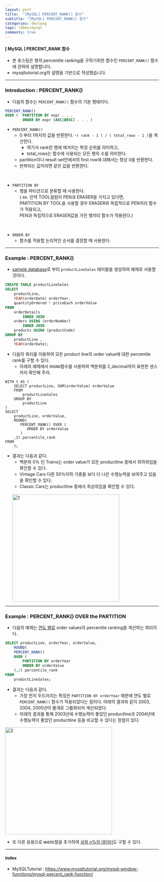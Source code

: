 ```yaml
---
layout: post
title:  "[MySQL] PERCENT_RANK() 함수"
subtitle: "[MySQL] PERCENT_RANK() 함수"
categories: devlang
tags: (dbms)mysql
comments: true
---
```

#### [ MySQL ] PERCENT_RANK 함수
- 본 포스팅은 행의 percentile ranking을 구하기위한 함수인 `PERCENT_RANK()` 함수에 관하여 설명합니다.
- mysqltutorial.org의 설명을 기반으로 작성했습니다.

---

### Introduction : PERCENT_RANK()

- 다음의  함수는 `PERCENT_RANK()` 함수의 기본 형태이다.

```SQL
PERCENT_RANK()
OVER (	PARTITION BY expr . . . 
		ORDER BY expr [ASC|DESC] . . . )
```

- `PERCENT_RANK()`
	- 0 부터 1까지의 값을 반환한다.
	-`( rank - 1 ) / ( total_rows - 1 )`을 계산한다.
		- 여기서 rank란 행에 매겨지는 특정 순위를 의미하고,
		- total_rows는 함수에 사용되는 모든 행의 수를 의미한다.
	- partition이나 result set안에서의 first row에 대해서는 항상 0을 반환한다.
	- 반복되는 값이라면 같은 값을 반환한다.
 
<br>

- `PARTITION BY`
	- 행을 파티션으로 분류할 때 사용한다.<br>( ex. 만약 TOOL컬럼이 PEN과 ERASER을 가지고 있다면,<br> PARTITION BY TOOL을 사용할 경우 ERASER와 독립적으로 PEN끼리 함수가 적용되고,<br> PEN과 독립적으로 ERASER값을 가진 행끼리 함수가 적용된다.)

<br>

- `ORDER BY`
	- 함수를 적용할 논리적인 순서를 결정할 때 사용한다.

---

### Example : PERCENT_RANK()

- [sample database](https://www.mysqltutorial.org/mysql-sample-database.aspx)로 부터 `productLineSales` 테이블을 생성하여 예제로 사용할 것이다.

```SQL
CREATE TABLE productLineSales
SELECT
    productLine,
    YEAR(orderDate) orderYear,
    quantityOrdered * priceEach orderValue
FROM
    orderDetails
        INNER JOIN
    orders USING (orderNumber)
        INNER JOIN
    products USING (productCode)
GROUP BY
    productLine ,
    YEAR(orderDate);
```

- 다음의 쿼리를 이용하여 모든 product line의 order value에 대한 percentile rank를 구할 수 있다.
	-  아래의 예제에서 `ROUND`함수를 사용하여 백분위를 2_decimal까지 표현한 센스까지 확인해 주자.

```MySQL
WITH t AS (
    SELECT productLine, SUM(orderValue) orderValue
    FROM
        productLineSales
    GROUP BY
        productLine
)
SELECT
    productLine, orderValue,
    ROUND(
       PERCENT_RANK() OVER (
          ORDER BY orderValue
       )
    ,2) percentile_rank
FROM
    t;
```

- 결과는 다음과 같다.
	- 백분위 0% 인 Trains는 order value가 모든 productline 중에서 최하위임을 확인할 수 있다.
	- Vintage Cars 다른 50%이하 기종들 보다  더 나은 수행능력을 보여주고 있음을 확인할 수 있다.
	- Classic Cars는 productline 중에서 최상위임을 확인할 수 있다.
	<br>
	<img width="350" alt="1" src="https://user-images.githubusercontent.com/53929665/97085613-7a9de280-1659-11eb-93a6-37514e19a858.PNG">

---

### Example : PERCENT_RANK() OVER the PARTITION

- 다음의 예제는 <u>연도 별로</u> order values의 percentile ranking을 계산하는 쿼리이다.

```SQL
SELECT productLine, orderYear, orderValue,
    ROUND(
    PERCENT_RANK()
    OVER (
        PARTITION BY orderYear
        ORDER BY orderValue
    ),2) percentile_rank
FROM
    productLineSales;
```

- 결과는 다음과 같다.
	- 가장 먼저 두드러지는 특징은 `PARTITION BY orderYear` 때문에  연도 별로 `PERCENT_RANK()` 함수가 적용되었다는 점이다. 아래의 결과와 같이 2003, 2004, 2005년이 별개로 그룹화되어 계산되었다.
	- 아래의 결과를 통해 2003년에 수행능력이 좋았던 productline과 2004년에 수행능력이 좋았던 productline 등을 비교할 수 있다는 장점이 있다.

<img width="350" alt="2" src="https://user-images.githubusercontent.com/53929665/97085819-b4bbb400-165a-11eb-8b9f-2f16ea056cbf.PNG">

- 또 다른 응용으로 `WHERE`절을 추가하여 <u>상위 n%의 데이터</u>도 구할 수 있다.

---

#### index
- MySQLTutorial : https://www.mysqltutorial.org/mysql-window-functions/mysql-percent_rank-function/

